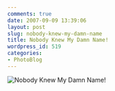 ```yaml
---
comments: true
date: 2007-09-09 13:39:06
layout: post
slug: nobody-knew-my-damn-name
title: Nobody Knew My Damn Name!
wordpress_id: 519
categories:
- PhotoBlog
---
```


![Nobody Knew My Damn Name!](http://ryanfitzer.com/main/wp-content/uploads/2007/09/cheers.jpg)
